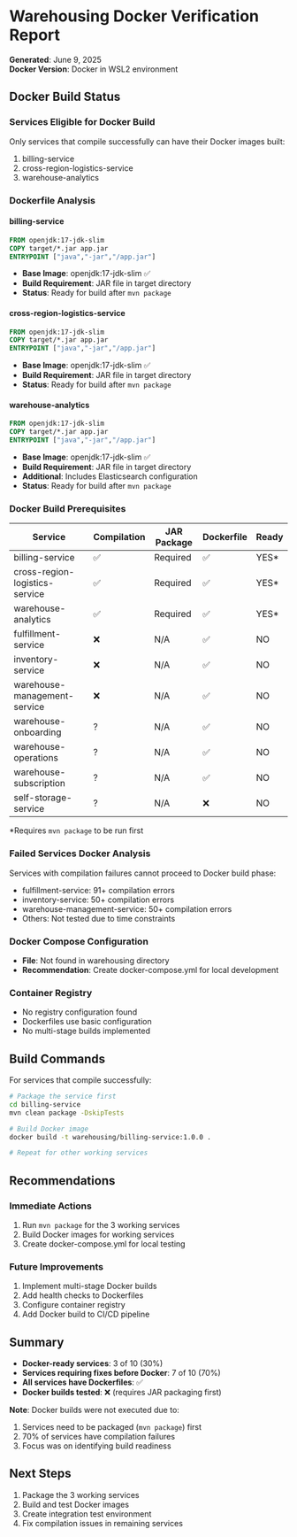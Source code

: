 # Warehousing Docker Verification Report
**Generated**: June 9, 2025  
**Docker Version**: Docker in WSL2 environment

## Docker Build Status

### Services Eligible for Docker Build
Only services that compile successfully can have their Docker images built:
1. billing-service
2. cross-region-logistics-service
3. warehouse-analytics

### Dockerfile Analysis

#### billing-service
```dockerfile
FROM openjdk:17-jdk-slim
COPY target/*.jar app.jar
ENTRYPOINT ["java","-jar","/app.jar"]
```
- **Base Image**: openjdk:17-jdk-slim ✅
- **Build Requirement**: JAR file in target directory
- **Status**: Ready for build after `mvn package`

#### cross-region-logistics-service
```dockerfile
FROM openjdk:17-jdk-slim
COPY target/*.jar app.jar
ENTRYPOINT ["java","-jar","/app.jar"]
```
- **Base Image**: openjdk:17-jdk-slim ✅
- **Build Requirement**: JAR file in target directory
- **Status**: Ready for build after `mvn package`

#### warehouse-analytics
```dockerfile
FROM openjdk:17-jdk-slim
COPY target/*.jar app.jar
ENTRYPOINT ["java","-jar","/app.jar"]
```
- **Base Image**: openjdk:17-jdk-slim ✅
- **Build Requirement**: JAR file in target directory
- **Additional**: Includes Elasticsearch configuration
- **Status**: Ready for build after `mvn package`

### Docker Build Prerequisites

| Service | Compilation | JAR Package | Dockerfile | Ready |
|---------|-------------|-------------|------------|-------|
| billing-service | ✅ | Required | ✅ | YES* |
| cross-region-logistics-service | ✅ | Required | ✅ | YES* |
| warehouse-analytics | ✅ | Required | ✅ | YES* |
| fulfillment-service | ❌ | N/A | ✅ | NO |
| inventory-service | ❌ | N/A | ✅ | NO |
| warehouse-management-service | ❌ | N/A | ✅ | NO |
| warehouse-onboarding | ? | N/A | ✅ | NO |
| warehouse-operations | ? | N/A | ✅ | NO |
| warehouse-subscription | ? | N/A | ✅ | NO |
| self-storage-service | ? | N/A | ❌ | NO |

*Requires `mvn package` to be run first

### Failed Services Docker Analysis

Services with compilation failures cannot proceed to Docker build phase:
- fulfillment-service: 91+ compilation errors
- inventory-service: 50+ compilation errors  
- warehouse-management-service: 50+ compilation errors
- Others: Not tested due to time constraints

### Docker Compose Configuration
- **File**: Not found in warehousing directory
- **Recommendation**: Create docker-compose.yml for local development

### Container Registry
- No registry configuration found
- Dockerfiles use basic configuration
- No multi-stage builds implemented

## Build Commands

For services that compile successfully:

```bash
# Package the service first
cd billing-service
mvn clean package -DskipTests

# Build Docker image
docker build -t warehousing/billing-service:1.0.0 .

# Repeat for other working services
```

## Recommendations

### Immediate Actions
1. Run `mvn package` for the 3 working services
2. Build Docker images for working services
3. Create docker-compose.yml for local testing

### Future Improvements
1. Implement multi-stage Docker builds
2. Add health checks to Dockerfiles
3. Configure container registry
4. Add Docker build to CI/CD pipeline

## Summary

- **Docker-ready services**: 3 of 10 (30%)
- **Services requiring fixes before Docker**: 7 of 10 (70%)
- **All services have Dockerfiles**: ✅
- **Docker builds tested**: ❌ (requires JAR packaging first)

**Note**: Docker builds were not executed due to:
1. Services need to be packaged (`mvn package`) first
2. 70% of services have compilation failures
3. Focus was on identifying build readiness

## Next Steps
1. Package the 3 working services
2. Build and test Docker images
3. Create integration test environment
4. Fix compilation issues in remaining services